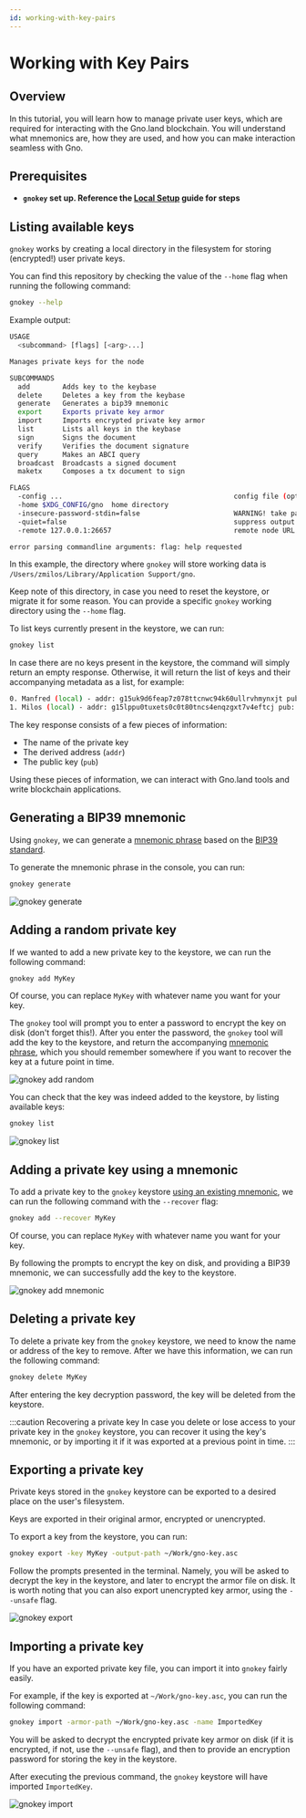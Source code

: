```yaml
---
id: working-with-key-pairs
---
```


# Working with Key Pairs

## Overview

In this tutorial, you will learn how to manage private user keys, which are required for interacting with the Gno.land
blockchain. You will understand what mnemonics are, how they are used, and how you can make interaction seamless with
Gno.

## Prerequisites

- **`gnokey` set up. Reference the [Local Setup](/docs/getting-started/local-setup.md#3-installing-other-gno-tools) guide for steps**

## Listing available keys

`gnokey` works by creating a local directory in the filesystem for storing (encrypted!) user private keys.

You can find this repository by checking the value of the `--home` flag when running the following command:

```bash
gnokey --help
```

Example output:

```bash
USAGE
  <subcommand> [flags] [<arg>...]

Manages private keys for the node

SUBCOMMANDS
  add        Adds key to the keybase
  delete     Deletes a key from the keybase
  generate   Generates a bip39 mnemonic
  export     Exports private key armor
  import     Imports encrypted private key armor
  list       Lists all keys in the keybase
  sign       Signs the document
  verify     Verifies the document signature
  query      Makes an ABCI query
  broadcast  Broadcasts a signed document
  maketx     Composes a tx document to sign

FLAGS
  -config ...                                          config file (optional)
  -home $XDG_CONFIG/gno  home directory
  -insecure-password-stdin=false                       WARNING! take password from stdin
  -quiet=false                                         suppress output during execution
  -remote 127.0.0.1:26657                              remote node URL

error parsing commandline arguments: flag: help requested
```

In this example, the directory where `gnokey` will store working data
is `/Users/zmilos/Library/Application Support/gno`.

Keep note of this directory, in case you need to reset the keystore, or migrate it for some reason.
You can provide a specific `gnokey` working directory using the `--home` flag.

To list keys currently present in the keystore, we can run:

```bash
gnokey list
```

In case there are no keys present in the keystore, the command will simply return an empty response.
Otherwise, it will return the list of keys and their accompanying metadata as a list, for example:

```bash
0. Manfred (local) - addr: g15uk9d6feap7z078ttcnwc94k60ullrvhmynxjt pub: gpub1pgfj7ard9eg82cjtv4u4xetrwqer2dntxyfzxz3pqvn87u43scec4zfgn4la3nt237nehzydzayqxe43fx63lq6rty9c5almet4, path: <nil>
1. Milos (local) - addr: g15lppu0tuxets0c0t80tncs4enqzgxt7v4eftcj pub: gpub1pgfj7ard9eg82cjtv4u4xetrwqer2dntxyfzxz3pqw2kkzujprgrfg7vumg85mccsf790n5ep6htpygkuwedwuumf2g7ydm4vqf, path: <nil>
```

The key response consists of a few pieces of information:

- The name of the private key
- The derived address (`addr`)
- The public key (`pub`)

Using these pieces of information, we can interact with Gno.land tools and write blockchain applications.

## Generating a BIP39 mnemonic

Using `gnokey`, we can generate a [mnemonic phrase](https://en.bitcoin.it/wiki/Seed_phrase) based on
the [BIP39 standard](https://github.com/bitcoin/bips/blob/master/bip-0039.mediawiki).

To generate the mnemonic phrase in the console, you can run:

```bash
gnokey generate
```

![gnokey generate](/docs/assets/getting-started/creating-a-key-pair/gnokey-generate.gif)

## Adding a random private key

If we wanted to add a new private key to the keystore, we can run the following command:

```bash
gnokey add MyKey
```

Of course, you can replace `MyKey` with whatever name you want for your key.

The `gnokey` tool will prompt you to enter a password to encrypt the key on disk (don't forget this!).
After you enter the password, the `gnokey` tool will add the key to the keystore, and return the accompanying [mnemonic
phrase](https://en.bitcoin.it/wiki/Seed_phrase), which you should remember somewhere if you want to recover the key at a
future point in time.

![gnokey add random](/docs/assets/getting-started/creating-a-key-pair/gnokey-add-random.gif)

You can check that the key was indeed added to the keystore, by listing available keys:

```bash
gnokey list
```

![gnokey list](/docs/assets/getting-started/creating-a-key-pair/gnokey-list.gif)

## Adding a private key using a mnemonic

To add a private key to the `gnokey` keystore [using an existing mnemonic](#generating-a-bip39-mnemonic), we can run the
following command with the
`--recover` flag:

```bash
gnokey add --recover MyKey
```

Of course, you can replace `MyKey` with whatever name you want for your key.

By following the prompts to encrypt the key on disk, and providing a BIP39 mnemonic, we can successfully add
the key to the keystore.

![gnokey add mnemonic](/docs/assets/getting-started/creating-a-key-pair/gnokey-add-mnemonic.gif)

## Deleting a private key

To delete a private key from the `gnokey` keystore, we need to know the name or address of the key to remove.
After we have this information, we can run the following command:

```bash
gnokey delete MyKey
```

After entering the key decryption password, the key will be deleted from the keystore.

:::caution Recovering a private key
In case you delete or lose access to your private key in the `gnokey` keystore, you
can recover it using the key's mnemonic, or by importing it if it was exported at a previous point in time.
:::

## Exporting a private key

Private keys stored in the `gnokey` keystore can be exported to a desired place
on the user's filesystem.

Keys are exported in their original armor, encrypted or unencrypted.

To export a key from the keystore, you can run:

```bash
gnokey export -key MyKey -output-path ~/Work/gno-key.asc
```

Follow the prompts presented in the terminal. Namely, you will be asked to decrypt the key in the keystore,
and later to encrypt the armor file on disk. It is worth noting that you can also export unencrypted key armor, using
the `--unsafe` flag.

![gnokey export](/docs/assets/getting-started/creating-a-key-pair/gnokey-export.gif)

## Importing a private key

If you have an exported private key file, you can import it into `gnokey` fairly easily.

For example, if the key is exported at `~/Work/gno-key.asc`, you can run the following command:

```bash
gnokey import -armor-path ~/Work/gno-key.asc -name ImportedKey
```

You will be asked to decrypt the encrypted private key armor on disk (if it is encrypted, if not, use the `--unsafe`
flag), and then to provide an encryption password for storing the key in the keystore.

After executing the previous command, the `gnokey` keystore will have imported `ImportedKey`.

![gnokey import](/docs/assets/getting-started/creating-a-key-pair/gnokey-import.gif)
